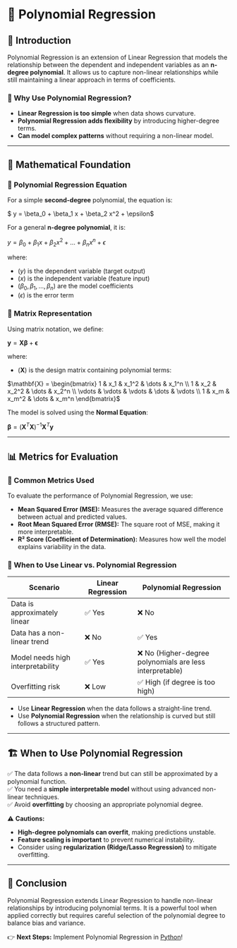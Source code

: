 # 📘 Polynomial Regression

## 📌 Introduction
Polynomial Regression is an extension of Linear Regression that models the relationship between the dependent and independent variables as an **n-degree polynomial**. It allows us to capture non-linear relationships while still maintaining a linear approach in terms of coefficients.

### 🔹 Why Use Polynomial Regression?
- **Linear Regression is too simple** when data shows curvature.
- **Polynomial Regression adds flexibility** by introducing higher-degree terms.
- **Can model complex patterns** without requiring a non-linear model.

---

## 📐 Mathematical Foundation
### 🔹 Polynomial Regression Equation
For a simple **second-degree** polynomial, the equation is:

$ y = \beta_0 + \beta_1 x + \beta_2 x^2 + \epsilon$

For a general **n-degree polynomial**, it is:

$y = \beta_0 + \beta_1 x + \beta_2 x^2 + \dots + \beta_n x^n + \epsilon$

where:
- $( y )$ is the dependent variable (target output)
- $( x )$ is the independent variable (feature input)
- $( \beta_0, \beta_1, ..., \beta_n )$ are the model coefficients
- $( \epsilon )$ is the error term

### 🔹 Matrix Representation
Using matrix notation, we define:

 $\mathbf{y} = \mathbf{X} \boldsymbol{\beta} + \boldsymbol{\epsilon}$

where:
- $( \mathbf{X} )$ is the design matrix containing polynomial terms:

 $\mathbf{X} = \begin{bmatrix} 1 & x_1 & x_1^2 & \dots & x_1^n \\ 1 & x_2 & x_2^2 & \dots & x_2^n \\ \vdots & \vdots & \vdots & \dots & \vdots \\ 1 & x_m & x_m^2 & \dots & x_m^n \end{bmatrix}$


The model is solved using the **Normal Equation**:

 $\boldsymbol{\beta} = (\mathbf{X}^T \mathbf{X})^{-1} \mathbf{X}^T \mathbf{y}$


---

## 📊 Metrics for Evaluation
### 🔹 Common Metrics Used
To evaluate the performance of Polynomial Regression, we use:
- **Mean Squared Error (MSE):** Measures the average squared difference between actual and predicted values.
- **Root Mean Squared Error (RMSE):** The square root of MSE, making it more interpretable.
- **R² Score (Coefficient of Determination):** Measures how well the model explains variability in the data.

### 🔹 When to Use Linear vs. Polynomial Regression
| Scenario | Linear Regression | Polynomial Regression |
|----------|-----------------|---------------------|
| Data is approximately linear | ✅ Yes | ❌ No |
| Data has a non-linear trend | ❌ No | ✅ Yes |
| Model needs high interpretability | ✅ Yes | ❌ No (Higher-degree polynomials are less interpretable) |
| Overfitting risk | ❌ Low | ✅ High (if degree is too high) |

- Use **Linear Regression** when the data follows a straight-line trend.
- Use **Polynomial Regression** when the relationship is curved but still follows a structured pattern.

---

## 🏗️ When to Use Polynomial Regression
✅ The data follows a **non-linear** trend but can still be approximated by a polynomial function.  
✅ You need a **simple interpretable model** without using advanced non-linear techniques.  
✅ Avoid **overfitting** by choosing an appropriate polynomial degree.  

⚠️ **Cautions:**
- **High-degree polynomials can overfit**, making predictions unstable.
- **Feature scaling is important** to prevent numerical instability.
- Consider using **regularization (Ridge/Lasso Regression)** to mitigate overfitting.


---

## 📌 Conclusion
Polynomial Regression extends Linear Regression to handle non-linear relationships by introducing polynomial terms. It is a powerful tool when applied correctly but requires careful selection of the polynomial degree to balance bias and variance.

👉 **Next Steps:** Implement Polynomial Regression in [Python](/notebooks/01_Aprendizaje_Supervisado/01_Regression/02_Polynomial_regression.ipynb)!








